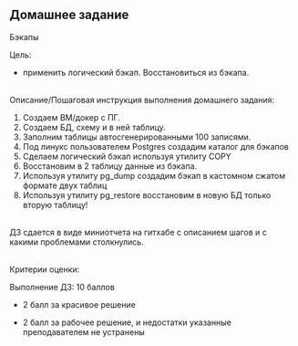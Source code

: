 <div class="learning-near__item">
  <h2 class="learning-near__header">Домашнее задание</h2>
  <div class="text text_p-small text_default learning-markdown js-learning-markdown"><p>Бэкапы</p></div>

  <div class="text text_p-small text_default text_bold">Цель:</div>
  <div class="text text_p-small text_default learning-markdown js-learning-markdown">
    <ul>
      <li>применить логический бэкап. Восстановиться из бэкапа.</li>
  </ul>
  </div>
  <br>
  <div class="text text_p-small text_default text_bold">Описание/Пошаговая инструкция выполнения домашнего задания:</div> 
  <div class="text text_p-small text_default learning-markdown js-learning-markdown">
    <ol>
      <li>Создаем ВМ/докер c ПГ.</li>
      <li>Создаем БД, схему и в ней таблицу.</li>
      <li>Заполним таблицы автосгенерированными 100 записями.</li>
      <li>Под линукс пользователем Postgres создадим каталог для бэкапов</li>
      <li>Сделаем логический бэкап используя утилиту COPY</li>
      <li>Восстановим в 2 таблицу данные из бэкапа.</li>
      <li>Используя утилиту pg_dump создадим бэкап в кастомном сжатом формате двух таблиц</li>
      <li>Используя утилиту pg_restore восстановим в новую БД только вторую таблицу!</li>
    </ol>
    <p><br>ДЗ сдается в виде миниотчета на гитхабе с описанием шагов и с какими проблемами столкнулись.</p>
  </div>
  <br>
  
  <div class="text text_p-small text_default text_bold">Критерии оценки:</div>
  <div class="text text_p-small text_default learning-markdown js-learning-markdown"><p>Выполнение ДЗ: 10 баллов</p>
    <ul>
      <li>2 балл за красивое решение</li>
    </ul>
    <ul>
      <li>2 балл за рабочее решение, и недостатки указанные преподавателем не устранены</li>
    </ul>
  </div>
  <br>
</div>
